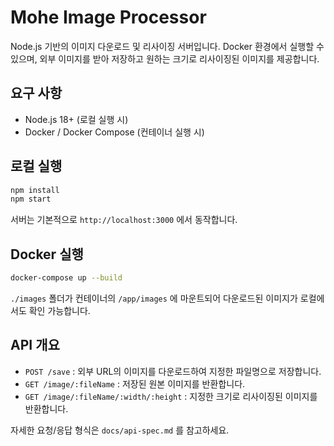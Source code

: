 # Mohe Image Processor

Node.js 기반의 이미지 다운로드 및 리사이징 서버입니다. Docker 환경에서 실행할 수 있으며, 외부 이미지를 받아 저장하고 원하는 크기로 리사이징된 이미지를 제공합니다.

## 요구 사항
- Node.js 18+ (로컬 실행 시)
- Docker / Docker Compose (컨테이너 실행 시)

## 로컬 실행
```bash
npm install
npm start
```
서버는 기본적으로 `http://localhost:3000` 에서 동작합니다.

## Docker 실행
```bash
docker-compose up --build
```
`./images` 폴더가 컨테이너의 `/app/images` 에 마운트되어 다운로드된 이미지가 로컬에서도 확인 가능합니다.

## API 개요
- `POST /save` : 외부 URL의 이미지를 다운로드하여 지정한 파일명으로 저장합니다.
- `GET /image/:fileName` : 저장된 원본 이미지를 반환합니다.
- `GET /image/:fileName/:width/:height` : 지정한 크기로 리사이징된 이미지를 반환합니다.

자세한 요청/응답 형식은 `docs/api-spec.md` 를 참고하세요.
